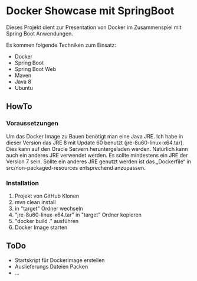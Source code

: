 # Docker Showcase mit SpringBoot

Dieses Projekt dient zur Presentation von Docker im Zusammenspiel mit Spring Boot Anwendungen.

Es kommen folgende Techniken zum Einsatz:
 
 * Docker
 * Spring Boot
 * Spring Boot Web
 * Maven
 * Java 8
 * Ubuntu
 
## HowTo

### Voraussetzungen

Um das Docker Image zu Bauen benötigt man eine Java JRE. Ich habe in dieser Version das JRE 8 mit Update 60 benutzt (jre-8u60-linux-x64.tar).
Dies kann auf den Oracle Servern heruntergeladen werden. Natürlich kann auch ein anderes JRE verwendet werden. Es sollte mindestens ein JRE der Version 7 sein. Sollte ein anderes JRE genutzt werden ist das „Dockerfile“ in src/non-packaged-resources entsprechend anzupassen.


### Installation

 1. Projekt von GitHub Klonen
 2. mvn clean install
 3. in "target" Ordner wechseln
 4. "jre-8u60-linux-x64.tar" in "target" Ordner kopieren
 5. "docker build ." ausführen
 6. Docker Image starten
 
## ToDo
 * Startskript für Dockerimage erstellen
 * Auslieferungs Dateien Packen
 * ...
